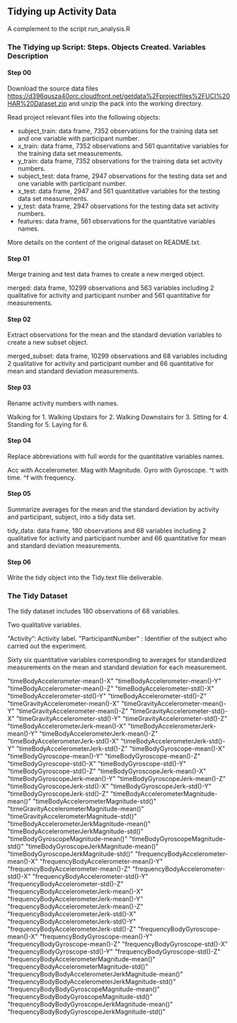 ## Tidying up Activity Data

A complement to the script run_analysis.R

### The Tidying up Script: Steps. Objects Created. Variables Description

#### Step 00

Download the source data files https://d396qusza40orc.cloudfront.net/getdata%2Fprojectfiles%2FUCI%20HAR%20Dataset.zip and unzip the pack into the working directory.

Read project relevant files into the following objects:

* subject_train: data frame, 7352 observations for the training data set and one variable with participant number.
* x_train: data frame, 7352 observations and 561 quantitative variables for the training data set measurements.
* y_train: data frame, 7352 observations for the training data set activity numbers.
* subject_test: data frame, 2947 observations for the testing data set and one variable with participant number.
* x_test: data frame, 2947 and 561 quantitative variables for the testing data set measurements.
* y_test: data frame, 2947 observations for the testing data set activity numbers. 
* features: data frame, 561 observations for the quantitative variables names.

More details on the content of the original dataset on README.txt.

#### Step 01

Merge training and test data frames to create a new merged object.

merged: data frame, 10299 observations and 563 variables including 2 qualitative for activity and participant number and 561 quantitative for measurements.

#### Step 02

Extract observations for the mean and the standard deviation variables to create a new subset object.

merged_subset: data frame, 10299 observations and 68 variables including 2 qualitative for activity and participant number and 66 quantitative for mean and standard deviation measurements.

#### Step 03

Rename activity numbers with names.

Walking for 1. Walking Upstairs for 2. Walking Downstairs for 3. Sitting for 4. Standing for 5. Laying for 6.

#### Step 04

Replace abbreviations with full words for the quantitative variables names.

Acc with Accelerometer. Mag with Magnitude. Gyro with Gyroscope. ^t with time. ^f with frequency.

#### Step 05

Summarize averages for the mean and the standard deviation by activity and participant, subject, into a tidy data set.

tidy_data: data frame, 180 observations and 68 variables including 2 qualitative for activity and participant number and 66 quantitative for mean and standard deviation measurements.

#### Step 06

Write the tidy object into the Tidy.text file deliverable.

### The Tidy Dataset

The tidy dataset includes 180 observations of 68 variables.

Two qualitative variables.

"Activity”: Activity label.
"ParticipantNumber" : Identifier of the subject who carried out the experiment.

Sixty six quantitative variables corresponding to averages for standardized measurements on the mean and standard deviation for each measurement. 

"timeBodyAccelerometer-mean()-X" "timeBodyAccelerometer-mean()-Y" "timeBodyAccelerometer-mean()-Z" "timeBodyAccelerometer-std()-X" "timeBodyAccelerometer-std()-Y" "timeBodyAccelerometer-std()-Z" "timeGravityAccelerometer-mean()-X" "timeGravityAccelerometer-mean()-Y" "timeGravityAccelerometer-mean()-Z" "timeGravityAccelerometer-std()-X" "timeGravityAccelerometer-std()-Y" "timeGravityAccelerometer-std()-Z" "timeBodyAccelerometerJerk-mean()-X" "timeBodyAccelerometerJerk-mean()-Y" "timeBodyAccelerometerJerk-mean()-Z" "timeBodyAccelerometerJerk-std()-X" "timeBodyAccelerometerJerk-std()-Y" "timeBodyAccelerometerJerk-std()-Z" "timeBodyGyroscope-mean()-X" "timeBodyGyroscope-mean()-Y" "timeBodyGyroscope-mean()-Z" "timeBodyGyroscope-std()-X" "timeBodyGyroscope-std()-Y" "timeBodyGyroscope-std()-Z" "timeBodyGyroscopeJerk-mean()-X" "timeBodyGyroscopeJerk-mean()-Y" "timeBodyGyroscopeJerk-mean()-Z" "timeBodyGyroscopeJerk-std()-X" "timeBodyGyroscopeJerk-std()-Y" "timeBodyGyroscopeJerk-std()-Z" "timeBodyAccelerometerMagnitude-mean()" "timeBodyAccelerometerMagnitude-std()" "timeGravityAccelerometerMagnitude-mean()" "timeGravityAccelerometerMagnitude-std()" "timeBodyAccelerometerJerkMagnitude-mean()" "timeBodyAccelerometerJerkMagnitude-std()" "timeBodyGyroscopeMagnitude-mean()" "timeBodyGyroscopeMagnitude-std()" "timeBodyGyroscopeJerkMagnitude-mean()" "timeBodyGyroscopeJerkMagnitude-std()" "frequencyBodyAccelerometer-mean()-X" "frequencyBodyAccelerometer-mean()-Y" "frequencyBodyAccelerometer-mean()-Z" "frequencyBodyAccelerometer-std()-X" "frequencyBodyAccelerometer-std()-Y" "frequencyBodyAccelerometer-std()-Z" "frequencyBodyAccelerometerJerk-mean()-X" "frequencyBodyAccelerometerJerk-mean()-Y" "frequencyBodyAccelerometerJerk-mean()-Z" "frequencyBodyAccelerometerJerk-std()-X" "frequencyBodyAccelerometerJerk-std()-Y" "frequencyBodyAccelerometerJerk-std()-Z" "frequencyBodyGyroscope-mean()-X" "frequencyBodyGyroscope-mean()-Y" "frequencyBodyGyroscope-mean()-Z" "frequencyBodyGyroscope-std()-X" "frequencyBodyGyroscope-std()-Y" "frequencyBodyGyroscope-std()-Z" "frequencyBodyAccelerometerMagnitude-mean()" "frequencyBodyAccelerometerMagnitude-std()" "frequencyBodyBodyAccelerometerJerkMagnitude-mean()" "frequencyBodyBodyAccelerometerJerkMagnitude-std()" "frequencyBodyBodyGyroscopeMagnitude-mean()" "frequencyBodyBodyGyroscopeMagnitude-std()" "frequencyBodyBodyGyroscopeJerkMagnitude-mean()" "frequencyBodyBodyGyroscopeJerkMagnitude-std()"
